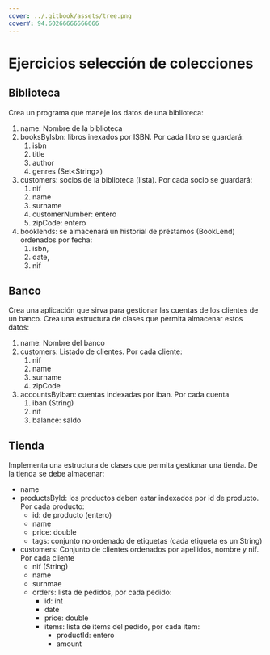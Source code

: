 ```yaml
---
cover: ../.gitbook/assets/tree.png
coverY: 94.60266666666666
---
```


# Ejercicios selección de colecciones

## Biblioteca

Crea un programa que maneje los datos de una biblioteca:

1. name: Nombre de la biblioteca
2. booksByIsbn: libros inexados por ISBN. Por cada libro se guardará:
   1. isbn
   2. title
   3. author
   4. genres (Set\<String>)
3. customers: socios de la biblioteca (lista). Por cada socio se guardará:
   1. nif
   2. name
   3. surname
   4. customerNumber: entero
   5. zipCode: entero
4. booklends: se almacenará un historial de préstamos (BookLend) ordenados por fecha:
   1. isbn,
   2. date,
   3. nif

## Banco

Crea una aplicación que sirva para gestionar las cuentas de los clientes de un banco. Crea una estructura de clases que permita almacenar estos datos:

1. name: Nombre del banco
2. customers: Listado de clientes. Por cada cliente:
   1. nif
   2. name
   3. surname
   4. zipCode
3. accountsByIban: cuentas indexadas por iban. Por cada cuenta
   1. iban (String)
   2. nif
   3. balance: saldo

## Tienda

Implementa una estructura de clases que permita gestionar una tienda. De la tienda se debe almacenar:

* name
* productsById: los productos deben estar indexados por id de producto. Por cada producto:
  * id: de producto (entero)
  * name
  * price: double
  * tags: conjunto no ordenado de etiquetas (cada etiqueta es un String)
* customers: Conjunto de clientes ordenados por apellidos, nombre y nif. Por cada cliente
  * nif (String)
  * name
  * surnmae
  * orders: lista de pedidos, por cada pedido:
    * id: int
    * date
    * price: double
    * items: lista de items del pedido, por cada item:
      * productId: entero
      * amount
